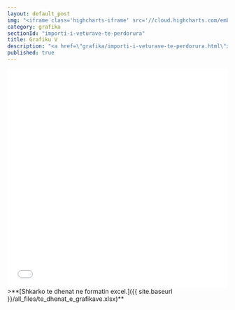 ```yaml
---
layout: default_post
img: "<iframe class='highcharts-iframe' src='//cloud.highcharts.com/embed/edovuh' style='background-color: #f8f8f8; border: 0; width: 100%; height: 400px'>&nbsp;</iframe>"
category: grafika
sectionId: "importi-i-veturave-te-perdorura"
title: Grafiku V
description: "<a href=\"grafika/importi-i-veturave-te-perdorura.html\">Ky grafikon </a> paraqet vendin e origjinës për veturat e përdorura.<br><br>Burimi: Dogana e Kosovës"
published: true
---
```










<iframe class="highcharts-iframe" src="//cloud.highcharts.com/embed/edovuh" style="background-color: #f8f8f8; border: 0; width: 100%; height: 500px">&nbsp;</iframe>
>**[Shkarko te dhenat ne formatin excel.]({{ site.baseurl }}/all_files/te_dhenat_e_grafikave.xlsx)**
